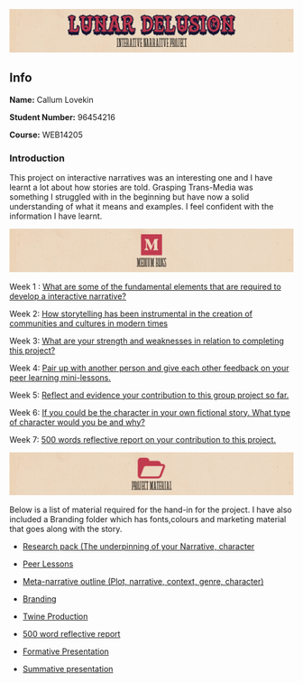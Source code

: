![title](https://raw.githubusercontent.com/CallumLovekin28/TM-Summative/master/Images/Title.png)
## Info

**Name:** Callum Lovekin

**Student Number:** 96454216

**Course:** WEB14205

### Introduction

This project on interactive narratives was an interesting one and I have learnt a lot about how stories are told. Grasping Trans-Media was something I struggled with in the beginning but have now a solid understanding of what it means and examples. I feel confident with the information I have learnt.

![blogs](https://raw.githubusercontent.com/CallumLovekin28/TM-Summative/master/Images/Blog.png)

Week 1 : [What are some of the fundamental elements that are required to develop a interactive narrative?]() 

Week 2: [How storytelling has been instrumental in the creation of communities and cultures in modern times]() 

Week 3: [What are your strength and weaknesses in relation to completing this project?]() 

Week 4: [Pair up with another person and give each other feedback on your peer learning mini-lessons.]() 

Week 5: [Reflect and evidence your contribution to this group project so far.]()

Week 6: [If you could be the character in your own fictional story. What type of character would you be and why?]() 

Week 7: [500 words reflective report on your contribution to this project.]() 


![Material](https://raw.githubusercontent.com/CallumLovekin28/TM-Summative/master/Images/Material.png)

Below is a list of material required for the hand-in for the project. I have also included a Branding folder which has fonts,colours and marketing material that goes along with the story.

- [Research pack (The underpinning of your Narrative, character]()

- [Peer Lessons]()

- [Meta-narrative outline (Plot, narrative, context, genre, character)]()

- [Branding]()

- [Twine Production]()

- [500 word reflective report]()

- [Formative Presentation]()

- [Summative presentation]()

